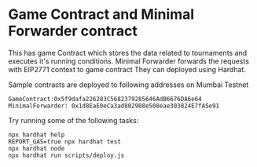 # Game Contract and Minimal Forwarder contract

This has game Contract which stores the data related to tournaments and executes it's running conditions.
Minimal Forwarder forwards the requests with EIP2771 context to game contract
They can deployed using Hardhat.

Sample contracts are deployed to following addresses on Mumbai Testnet
```
GameContract:0x5f9dafa226283C5682379285646AdB6676DA6e64
MinimalForwarder: 0x1d8EaE0eCa3ad802908e508eae303824E7fA5e91
```

Try running some of the following tasks:

```shell
npx hardhat help
REPORT_GAS=true npx hardhat test
npx hardhat node
npx hardhat run scripts/deploy.js
```
